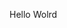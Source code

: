 Hello Wolrd



























































































































































































































































































































































































































































































































































































































































































































































































































































































































































































































































































































































































































































































































































































































































































































































































































































































































































































































































































































































































































































































































































































































































































































































































































































































































































































































































































































































































































































































































































































































































































































































































































































































































































































































































































































































































































































































































































































































































































































































































































































































































































































































































































































































































































































































































































































































































































































































































































